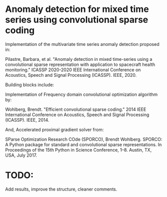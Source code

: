 # Anomaly detection for mixed time series using convolutional sparse coding 

Implementation of the multivariate time series anomaly detection proposed in: 

Pilastre, Barbara, et al. "Anomaly detection in mixed time-series using a convolutional sparse representation with application to spacecraft health monitoring." ICASSP 2020-2020 IEEE International Conference on Acoustics, Speech and Signal Processing (ICASSP). IEEE, 2020.

Building blocks include: 


Implementation of Frequency domain convolutional optimization algorithm by: 

Wohlberg, Brendt. "Efficient convolutional sparse coding." 2014 IEEE International Conference on Acoustics, Speech and Signal Processing (ICASSP). IEEE, 2014.

And, Accelerated proximal gradient solver from: 

SParse Optimization Research COde (SPORCO), 
Brendt Wohlberg. SPORCO: A Python package for standard and convolutional sparse representations. In Proceedings of the 15th Python in Science Conference, 1–8. Austin, TX, USA, July 2017. 


# TODO: 
Add results, improve the structure, cleaner comments.
